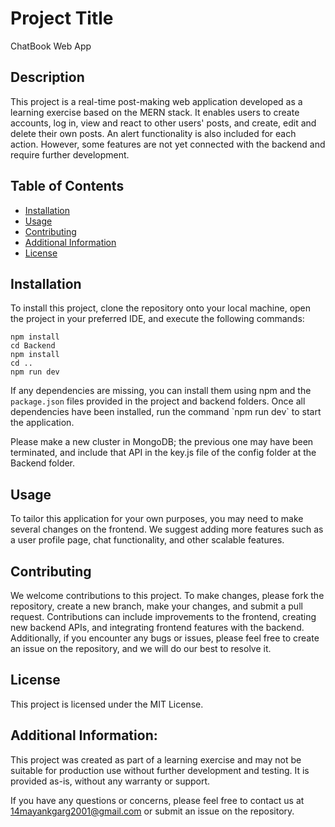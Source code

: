 # Project Title

ChatBook Web App

## Description

This project is a real-time post-making web application developed as a learning exercise based on the MERN stack. It enables users to create accounts, log in, view and react to other users' posts, and create, edit and delete their own posts. An alert functionality is also included for each action. However, some features are not yet connected with the backend and require further development.

## Table of Contents

- [Installation](#installation)
- [Usage](#usage)
- [Contributing](#contributing)
- [Additional Information](#additional-information)
- [License](#license)

## Installation

To install this project, clone the repository onto your local machine, open the project in your preferred IDE, and execute the following commands:

```
npm install 
cd Backend 
npm install
cd ..
npm run dev
```

If any dependencies are missing, you can install them using npm and the `package.json` files provided in the project and backend folders. Once all dependencies have been installed, run the command \`npm run dev\` to start the application.

Please make a new cluster in MongoDB; the previous one may have been terminated, and include that API in the key.js file of the config folder at the Backend folder.

## Usage

To tailor this application for your own purposes, you may need to make several changes on the frontend. We suggest adding more features such as a user profile page, chat functionality, and other scalable features.

## Contributing

We welcome contributions to this project. To make changes, please fork the repository, create a new branch, make your changes, and submit a pull request. Contributions can include improvements to the frontend, creating new backend APIs, and integrating frontend features with the backend. Additionally, if you encounter any bugs or issues, please feel free to create an issue on the repository, and we will do our best to resolve it.

## License

This project is licensed under the MIT License.


## Additional Information: 
This project was created as part of a learning exercise and may not be suitable for production use without further development and testing. It is provided as-is, without any warranty or support.

If you have any questions or concerns, please feel free to contact us at 14mayankgarg2001@gmail.com or submit an issue on the repository.
